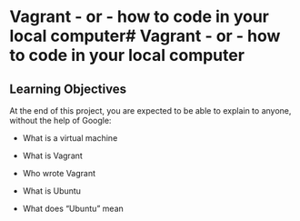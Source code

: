 # Vagrant - or - how to code in your local computer# Vagrant - or - how to code in your local computer

## Learning Objectives

 At the end of this project, you are expected to be able to explain to anyone, without the help of Google:
 
 * What is a virtual machine

 * What is Vagrant

 * Who wrote Vagrant

 * What is Ubuntu

 * What does “Ubuntu” mean   
